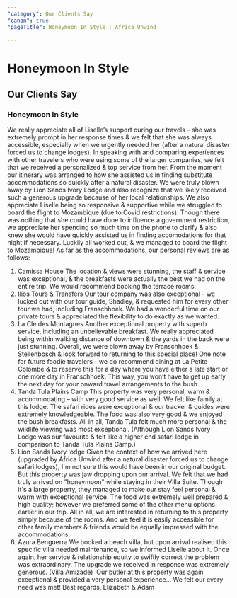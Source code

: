```yaml
---
"category": Our Clients Say
"canon": true
"pageTitle": Honeymoon In Style | Africa Unwind

---
```


# Honeymoon In Style
## Our Clients Say
### Honeymoon In Style

We really appreciate all of Liselle’s support during our travels – she was extremely prompt in her response times &amp; we felt that she was always accessible, especially when we urgently needed her (after a natural disaster forced us to change lodges).
In speaking with and comparing experiences with other travelers who were using some of the larger companies, we felt that we received a personalized &amp; top service from her. From the moment our itinerary was arranged to how she assisted us in finding substitute accommodations so quickly after a natural disaster. We were truly blown away by Lion Sands Ivory Lodge and also recognize that we likely received such a generous upgrade because of her local relationships. 
We also appreciate Liselle being so responsive &amp; supportive while we struggled to board the flight to Mozambique (due to Covid restrictions). Though there was nothing that she could have done to influence a government restriction, we appreciate her spending so much time on the phone to clarify &amp; also knew she would have quickly assisted us in finding accomodations for that night if necessary. Luckily all worked out, &amp; we managed to board the flight to Mozambique!
As far as the accommodations, our personal reviews are as follows:
1. Camissa House
The location &amp; views were stunning, the staff &amp; service was exceptional, &amp; the breakfasts were actually the best we had on the entire trip. We would recommend booking the terrace rooms.
2. Ilios Tours &amp; Transfers
Our tour company was also exceptional - we lucked out with our tour guide, Shadley, &amp; requested him for every other tour we had, including Franschhoek. We had a wonderful time on our private tours &amp; appreciated the flexibility to do exactly as we wanted.
3. La Cle des Montagnes
Another exceptional property with superb service, including an unbelievable breakfast. We really appreciated being within walking distance of downtown &amp; the yards in the back were just stunning. Overall, we were blown away by Franschhoek &amp; Stellenbosch &amp; look forward to returning to this special place! One note for future foodie travelers - we do recommend dining at La Petite Colombe &amp; to reserve this for a day where you have either a late start or one more day in Franschhoek.  This way, you won’t have to get up early the next day for your onward travel arrangements to the bush.
4. Tanda Tula Plains Camp
This property was very personal, warm &amp; accommodating – with very good service as well. We felt like family at this lodge. The safari rides were exceptional &amp; our tracker &amp; guides were extremely knowledgeable. The food was also very good &amp; we enjoyed the bush breakfasts. All in all, Tanda Tula felt much more personal &amp; the wildlife viewing was most exceptional. (Although Lion Sands Ivory Lodge was our favourite &amp; felt like a higher end safari lodge in comparison to Tanda Tula Plains Camp.)
5. Lion Sands Ivory lodge
Given the context of how we arrived here (upgraded by Africa Unwind after a natural disaster forced us to change safari lodges), I'm not sure this would have been in our original budget. But this property was jaw dropping upon our arrival. We felt that we had truly arrived on "honeymoon" while staying in their Villa Suite. Though it's a large property, they managed to make our stay feel personal &amp; warm with exceptional service. The food was extremely well prepared &amp; high quality; however we preferred some of the other menu options earlier in our trip.
All in all, we are interested in returning to this property simply because of the rooms. And we feel it is easily accessible for other family members &amp; friends would be equally impressed with the accommodations.
6. Azura Benguerra
We booked a beach villa, but upon arrival realised this specific villa needed maintenance, so we informed Liselle about it.  Once again, her service &amp; relationship equity to swiftly correct the problem was extraordinary. The upgrade we received in response was extremely generous. (Villa Amizade)  Our butler at this property was again exceptional &amp; provided a very personal experience…
We felt our every need was met! 
Best regards,
Elizabeth &amp; Adam